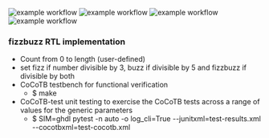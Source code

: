 ![example workflow](https://github.com/npatsiatzis/fizzbuzz/actions/workflows/regression.yml/badge.svg)
![example workflow](https://github.com/npatsiatzis/fizzbuzz/actions/workflows/coverage.yml/badge.svg)
![example workflow](https://github.com/npatsiatzis/fizzbuzz/actions/workflows/regression_pyuvm.yml/badge.svg)
![example workflow](https://github.com/npatsiatzis/fizzbuzz/actions/workflows/coverage_pyuvm.yml/badge.svg)

### fizzbuzz RTL implementation


- Count from 0 to length (user-defined)
- set fizz if number divisible by 3, buzz if divisible by 5 and fizzbuzz if divisible by both
- CoCoTB testbench for functional verification
    - $ make
- CoCoTB-test unit testing to exercise the CoCoTB tests across a range of values for the generic parameters
    - $  SIM=ghdl pytest -n auto -o log_cli=True --junitxml=test-results.xml --cocotbxml=test-cocotb.xml


